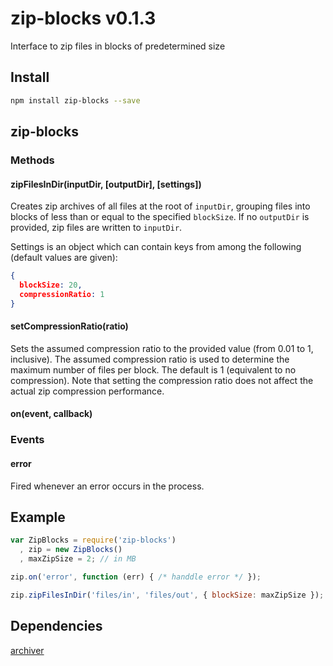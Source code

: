 # zip-blocks v0.1.3

Interface to zip files in blocks of predetermined size

## Install

```bash
npm install zip-blocks --save
```
## zip-blocks

### Methods

#### zipFilesInDir(inputDir, [outputDir], [settings])

Creates zip archives of all files at the root of `inputDir`, grouping files into blocks of less than or equal to the specified `blockSize`. If no `outputDir` is provided, zip files are written to `inputDir`.

Settings is an object which can contain keys from among the following (default values are given):
```json
{
  blockSize: 20,
  compressionRatio: 1
}
```

#### setCompressionRatio(ratio)

Sets the assumed compression ratio to the provided value (from 0.01 to 1, inclusive). The assumed compression ratio is used to determine the maximum number of files per block. The default is 1 (equivalent to no compression). Note that setting the compression ratio does not affect the actual zip compression performance.

#### on(event, callback)

### Events

#### error

Fired whenever an error occurs in the process.

## Example

```js
var ZipBlocks = require('zip-blocks')
  , zip = new ZipBlocks()
  , maxZipSize = 2; // in MB

zip.on('error', function (err) { /* handdle error */ });

zip.zipFilesInDir('files/in', 'files/out', { blockSize: maxZipSize });
```
## Dependencies

[archiver](https://www.npmjs.com/package/archiver)

